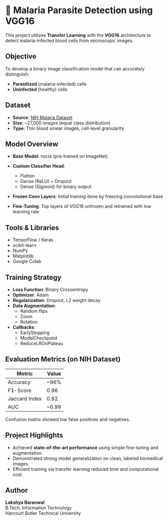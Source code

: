 # 🦠 Malaria Parasite Detection using VGG16

This project utilizes **Transfer Learning** with the **VGG16** architecture to detect malaria-infected blood cells from microscopic images.

## Objective

To develop a binary image classification model that can accurately distinguish:
- **Parasitized** (malaria-infected) cells
- **Uninfected** (healthy) cells

## Dataset

- **Source**: [NIH Malaria Dataset](https://lhncbc.nlm.nih.gov/LHC-downloads/downloads.html#malaria-datasets)
- **Size**: ~27,000 images (equal class distribution)
- **Type**: Thin blood smear images, cell-level granularity

## Model Overview

- **Base Model**: `VGG16` (pre-trained on ImageNet)
- **Custom Classifier Head**:
  - Flatten
  - Dense (ReLU) + Dropout
  - Dense (Sigmoid) for binary output

- **Frozen Conv Layers**: Initial training done by freezing convolutional base
- **Fine-Tuning**: Top layers of VGG16 unfrozen and retrained with low learning rate

## Tools & Libraries

- TensorFlow / Keras
- scikit-learn
- NumPy
- Matplotlib
- Google Colab

## Training Strategy

- **Loss Function**: Binary Crossentropy
- **Optimizer**: Adam
- **Regularization**: Dropout, L2 weight decay
- **Data Augmentation**:
  - Random flips
  - Zoom
  - Rotation
- **Callbacks**:
  - EarlyStopping
  - ModelCheckpoint
  - ReduceLROnPlateau

## Evaluation Metrics (on NIH Dataset)

| Metric        | Value  |
| ------------- | ------ |
| Accuracy      | ~96%   |
| F1-Score      | 0.96   |
| Jaccard Index | 0.92   |
| AUC           | ~0.99  |

Confusion matrix showed low false positives and negatives.

## Project Highlights

- Achieved **state-of-the-art performance** using simple fine-tuning and augmentation.
- Demonstrated strong model generalization on clean, labeled biomedical images.
- Efficient training via transfer learning reduced time and computational cost.

## Author

**Lakshya Baranwal**  
B.Tech, Information Technology  
Harcourt Butler Technical University
